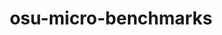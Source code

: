 ---
title: "osu-micro-benchmarks"
layout: cache
categories: [package, develop]
meta: {"versions": ["7.1-1", "7.2"], "compilers": ["gcc@=7.3.1"], "oss": ["amzn2"], "platforms": ["linux"], "targets": ["aarch64", "neoverse_n1", "x86_64_v3"], "stacks": ["aws-isc", "aws-isc-aarch64", "root"], "num_specs": 24, "num_specs_by_stack": {"aws-isc-aarch64": 16, "root": 24, "aws-isc": 8}}
spec_details: [{"hash": "aiufv4kralwdq57nvqkegsl2veieoko5", "compiler": "gcc@=7.3.1", "versions": ["7.1-1"], "os": "amzn2", "platform": "linux", "target": "aarch64", "variants": ["build_system=autotools", "~cuda", "~graphing", "~papi", "~rocm"], "stacks": ["aws-isc-aarch64", "root"], "size": "-", "tarball": "https://binaries.spack.io/develop/build_cache/linux-amzn2-aarch64/gcc-7.3.1/osu-micro-benchmarks-7.1-1/linux-amzn2-aarch64-gcc-7.3.1-osu-micro-benchmarks-7.1-1-aiufv4kralwdq57nvqkegsl2veieoko5.spack"}, {"hash": "eew3m2qr7nvu3eypnpwk4dwbzfdy4k2s", "compiler": "gcc@=7.3.1", "versions": ["7.1-1"], "os": "amzn2", "platform": "linux", "target": "aarch64", "variants": ["build_system=autotools", "~cuda", "~graphing", "~papi", "~rocm"], "stacks": ["aws-isc-aarch64", "root"], "size": "-", "tarball": "https://binaries.spack.io/develop/build_cache/linux-amzn2-aarch64/gcc-7.3.1/osu-micro-benchmarks-7.1-1/linux-amzn2-aarch64-gcc-7.3.1-osu-micro-benchmarks-7.1-1-eew3m2qr7nvu3eypnpwk4dwbzfdy4k2s.spack"}, {"hash": "v5ltdvwpiy4e6krbhsqsw6vho43i73d3", "compiler": "gcc@=7.3.1", "versions": ["7.1-1"], "os": "amzn2", "platform": "linux", "target": "aarch64", "variants": ["build_system=autotools", "~cuda", "~graphing", "~papi", "~rocm"], "stacks": ["aws-isc-aarch64", "root"], "size": "-", "tarball": "https://binaries.spack.io/develop/build_cache/linux-amzn2-aarch64/gcc-7.3.1/osu-micro-benchmarks-7.1-1/linux-amzn2-aarch64-gcc-7.3.1-osu-micro-benchmarks-7.1-1-v5ltdvwpiy4e6krbhsqsw6vho43i73d3.spack"}, {"hash": "ok7zvseuvblzs3gket365aijazoecp4o", "compiler": "gcc@=7.3.1", "versions": ["7.1-1"], "os": "amzn2", "platform": "linux", "target": "aarch64", "variants": ["build_system=autotools", "~cuda", "~graphing", "~papi", "~rocm"], "stacks": ["aws-isc-aarch64", "root"], "size": "-", "tarball": "https://binaries.spack.io/develop/build_cache/linux-amzn2-aarch64/gcc-7.3.1/osu-micro-benchmarks-7.1-1/linux-amzn2-aarch64-gcc-7.3.1-osu-micro-benchmarks-7.1-1-ok7zvseuvblzs3gket365aijazoecp4o.spack"}, {"hash": "lwc7wii7j4bwlhajmgzcznu7wvzzs3pd", "compiler": "gcc@=7.3.1", "versions": ["7.2"], "os": "amzn2", "platform": "linux", "target": "aarch64", "variants": ["build_system=autotools", "~cuda", "~graphing", "~papi", "~rocm"], "stacks": ["aws-isc-aarch64", "root"], "size": "-", "tarball": "https://binaries.spack.io/develop/build_cache/linux-amzn2-aarch64/gcc-7.3.1/osu-micro-benchmarks-7.2/linux-amzn2-aarch64-gcc-7.3.1-osu-micro-benchmarks-7.2-lwc7wii7j4bwlhajmgzcznu7wvzzs3pd.spack"}, {"hash": "zhyq76xwv7243i4wllnajyt5zowi4k6c", "compiler": "gcc@=7.3.1", "versions": ["7.1-1"], "os": "amzn2", "platform": "linux", "target": "aarch64", "variants": ["build_system=autotools", "~cuda", "~graphing", "~papi", "~rocm"], "stacks": ["aws-isc-aarch64", "root"], "size": "-", "tarball": "https://binaries.spack.io/develop/build_cache/linux-amzn2-aarch64/gcc-7.3.1/osu-micro-benchmarks-7.1-1/linux-amzn2-aarch64-gcc-7.3.1-osu-micro-benchmarks-7.1-1-zhyq76xwv7243i4wllnajyt5zowi4k6c.spack"}, {"hash": "rqd4rfzps66yplq6m7tmxmmekfy3emjf", "compiler": "gcc@=7.3.1", "versions": ["7.2"], "os": "amzn2", "platform": "linux", "target": "aarch64", "variants": ["build_system=autotools", "~cuda", "~graphing", "~papi", "~rocm"], "stacks": ["aws-isc-aarch64", "root"], "size": "-", "tarball": "https://binaries.spack.io/develop/build_cache/linux-amzn2-aarch64/gcc-7.3.1/osu-micro-benchmarks-7.2/linux-amzn2-aarch64-gcc-7.3.1-osu-micro-benchmarks-7.2-rqd4rfzps66yplq6m7tmxmmekfy3emjf.spack"}, {"hash": "spfraspnkv2ta7zcdgiou5dfie7txdos", "compiler": "gcc@=7.3.1", "versions": ["7.2"], "os": "amzn2", "platform": "linux", "target": "aarch64", "variants": ["build_system=autotools", "~cuda", "~graphing", "~papi", "~rocm"], "stacks": ["aws-isc-aarch64", "root"], "size": "-", "tarball": "https://binaries.spack.io/develop/build_cache/linux-amzn2-aarch64/gcc-7.3.1/osu-micro-benchmarks-7.2/linux-amzn2-aarch64-gcc-7.3.1-osu-micro-benchmarks-7.2-spfraspnkv2ta7zcdgiou5dfie7txdos.spack"}, {"hash": "xqjxg6e3xyfjurgipqn3ayp3n7o6ucdb", "compiler": "gcc@=7.3.1", "versions": ["7.1-1"], "os": "amzn2", "platform": "linux", "target": "neoverse_n1", "variants": ["build_system=autotools", "~cuda", "~graphing", "~papi", "~rocm"], "stacks": ["aws-isc-aarch64", "root"], "size": "-", "tarball": "https://binaries.spack.io/develop/build_cache/linux-amzn2-neoverse_n1/gcc-7.3.1/osu-micro-benchmarks-7.1-1/linux-amzn2-neoverse_n1-gcc-7.3.1-osu-micro-benchmarks-7.1-1-xqjxg6e3xyfjurgipqn3ayp3n7o6ucdb.spack"}, {"hash": "l7kbcek4ovcf7njq24ennombaq6wmgsy", "compiler": "gcc@=7.3.1", "versions": ["7.1-1"], "os": "amzn2", "platform": "linux", "target": "neoverse_n1", "variants": ["build_system=autotools", "~cuda", "~graphing", "~papi", "~rocm"], "stacks": ["aws-isc-aarch64", "root"], "size": "-", "tarball": "https://binaries.spack.io/develop/build_cache/linux-amzn2-neoverse_n1/gcc-7.3.1/osu-micro-benchmarks-7.1-1/linux-amzn2-neoverse_n1-gcc-7.3.1-osu-micro-benchmarks-7.1-1-l7kbcek4ovcf7njq24ennombaq6wmgsy.spack"}, {"hash": "uqqpnfupcdforebenohbik6tb2wktpul", "compiler": "gcc@=7.3.1", "versions": ["7.1-1"], "os": "amzn2", "platform": "linux", "target": "neoverse_n1", "variants": ["build_system=autotools", "~cuda", "~graphing", "~papi", "~rocm"], "stacks": ["aws-isc-aarch64", "root"], "size": "-", "tarball": "https://binaries.spack.io/develop/build_cache/linux-amzn2-neoverse_n1/gcc-7.3.1/osu-micro-benchmarks-7.1-1/linux-amzn2-neoverse_n1-gcc-7.3.1-osu-micro-benchmarks-7.1-1-uqqpnfupcdforebenohbik6tb2wktpul.spack"}, {"hash": "xzv46ik625nxyaymzu4hobihwvxd77oh", "compiler": "gcc@=7.3.1", "versions": ["7.2"], "os": "amzn2", "platform": "linux", "target": "neoverse_n1", "variants": ["build_system=autotools", "~cuda", "~graphing", "~papi", "~rocm"], "stacks": ["aws-isc-aarch64", "root"], "size": "-", "tarball": "https://binaries.spack.io/develop/build_cache/linux-amzn2-neoverse_n1/gcc-7.3.1/osu-micro-benchmarks-7.2/linux-amzn2-neoverse_n1-gcc-7.3.1-osu-micro-benchmarks-7.2-xzv46ik625nxyaymzu4hobihwvxd77oh.spack"}, {"hash": "4c44tcqjz6uwcau2fcu6occpmrxb25mb", "compiler": "gcc@=7.3.1", "versions": ["7.1-1"], "os": "amzn2", "platform": "linux", "target": "neoverse_n1", "variants": ["build_system=autotools", "~cuda", "~graphing", "~papi", "~rocm"], "stacks": ["aws-isc-aarch64", "root"], "size": "-", "tarball": "https://binaries.spack.io/develop/build_cache/linux-amzn2-neoverse_n1/gcc-7.3.1/osu-micro-benchmarks-7.1-1/linux-amzn2-neoverse_n1-gcc-7.3.1-osu-micro-benchmarks-7.1-1-4c44tcqjz6uwcau2fcu6occpmrxb25mb.spack"}, {"hash": "knar47eu4ifzlchhoylonseowxhw74wc", "compiler": "gcc@=7.3.1", "versions": ["7.1-1"], "os": "amzn2", "platform": "linux", "target": "neoverse_n1", "variants": ["build_system=autotools", "~cuda", "~graphing", "~papi", "~rocm"], "stacks": ["aws-isc-aarch64", "root"], "size": "-", "tarball": "https://binaries.spack.io/develop/build_cache/linux-amzn2-neoverse_n1/gcc-7.3.1/osu-micro-benchmarks-7.1-1/linux-amzn2-neoverse_n1-gcc-7.3.1-osu-micro-benchmarks-7.1-1-knar47eu4ifzlchhoylonseowxhw74wc.spack"}, {"hash": "mll7du3wzz4hmpyyiw7elybu3ua24yvs", "compiler": "gcc@=7.3.1", "versions": ["7.2"], "os": "amzn2", "platform": "linux", "target": "neoverse_n1", "variants": ["build_system=autotools", "~cuda", "~graphing", "~papi", "~rocm"], "stacks": ["aws-isc-aarch64", "root"], "size": "-", "tarball": "https://binaries.spack.io/develop/build_cache/linux-amzn2-neoverse_n1/gcc-7.3.1/osu-micro-benchmarks-7.2/linux-amzn2-neoverse_n1-gcc-7.3.1-osu-micro-benchmarks-7.2-mll7du3wzz4hmpyyiw7elybu3ua24yvs.spack"}, {"hash": "7wb6yuw3ejdld5dqyqhld4a6cqcpla7z", "compiler": "gcc@=7.3.1", "versions": ["7.2"], "os": "amzn2", "platform": "linux", "target": "neoverse_n1", "variants": ["build_system=autotools", "~cuda", "~graphing", "~papi", "~rocm"], "stacks": ["aws-isc-aarch64", "root"], "size": "-", "tarball": "https://binaries.spack.io/develop/build_cache/linux-amzn2-neoverse_n1/gcc-7.3.1/osu-micro-benchmarks-7.2/linux-amzn2-neoverse_n1-gcc-7.3.1-osu-micro-benchmarks-7.2-7wb6yuw3ejdld5dqyqhld4a6cqcpla7z.spack"}, {"hash": "bsyx7vznntqzomgxnvqszpqboh4xxatp", "compiler": "gcc@=7.3.1", "versions": ["7.1-1"], "os": "amzn2", "platform": "linux", "target": "x86_64_v3", "variants": ["build_system=autotools", "~cuda", "~graphing", "~papi", "~rocm"], "stacks": ["aws-isc", "root"], "size": "-", "tarball": "https://binaries.spack.io/develop/build_cache/linux-amzn2-x86_64_v3/gcc-7.3.1/osu-micro-benchmarks-7.1-1/linux-amzn2-x86_64_v3-gcc-7.3.1-osu-micro-benchmarks-7.1-1-bsyx7vznntqzomgxnvqszpqboh4xxatp.spack"}, {"hash": "5mvuuvp2uzwspsl2no7i7mfsfxhbuq2n", "compiler": "gcc@=7.3.1", "versions": ["7.1-1"], "os": "amzn2", "platform": "linux", "target": "x86_64_v3", "variants": ["build_system=autotools", "~cuda", "~graphing", "~papi", "~rocm"], "stacks": ["aws-isc", "root"], "size": "-", "tarball": "https://binaries.spack.io/develop/build_cache/linux-amzn2-x86_64_v3/gcc-7.3.1/osu-micro-benchmarks-7.1-1/linux-amzn2-x86_64_v3-gcc-7.3.1-osu-micro-benchmarks-7.1-1-5mvuuvp2uzwspsl2no7i7mfsfxhbuq2n.spack"}, {"hash": "wvztoalmsrzvoe2wnap2ofmwq4upnyul", "compiler": "gcc@=7.3.1", "versions": ["7.1-1"], "os": "amzn2", "platform": "linux", "target": "x86_64_v3", "variants": ["build_system=autotools", "~cuda", "~graphing", "~papi", "~rocm"], "stacks": ["aws-isc", "root"], "size": "-", "tarball": "https://binaries.spack.io/develop/build_cache/linux-amzn2-x86_64_v3/gcc-7.3.1/osu-micro-benchmarks-7.1-1/linux-amzn2-x86_64_v3-gcc-7.3.1-osu-micro-benchmarks-7.1-1-wvztoalmsrzvoe2wnap2ofmwq4upnyul.spack"}, {"hash": "2yjkd2ln6mocxdffpmebntjxtph5b4kw", "compiler": "gcc@=7.3.1", "versions": ["7.2"], "os": "amzn2", "platform": "linux", "target": "x86_64_v3", "variants": ["build_system=autotools", "~cuda", "~graphing", "~papi", "~rocm"], "stacks": ["aws-isc", "root"], "size": "-", "tarball": "https://binaries.spack.io/develop/build_cache/linux-amzn2-x86_64_v3/gcc-7.3.1/osu-micro-benchmarks-7.2/linux-amzn2-x86_64_v3-gcc-7.3.1-osu-micro-benchmarks-7.2-2yjkd2ln6mocxdffpmebntjxtph5b4kw.spack"}, {"hash": "vfla5ljboq4rfoacekifi2g6h5hxe2l6", "compiler": "gcc@=7.3.1", "versions": ["7.1-1"], "os": "amzn2", "platform": "linux", "target": "x86_64_v3", "variants": ["build_system=autotools", "~cuda", "~graphing", "~papi", "~rocm"], "stacks": ["aws-isc", "root"], "size": "-", "tarball": "https://binaries.spack.io/develop/build_cache/linux-amzn2-x86_64_v3/gcc-7.3.1/osu-micro-benchmarks-7.1-1/linux-amzn2-x86_64_v3-gcc-7.3.1-osu-micro-benchmarks-7.1-1-vfla5ljboq4rfoacekifi2g6h5hxe2l6.spack"}, {"hash": "4h72uxsyptfkx7ju3nzxuh2r4ke3aop7", "compiler": "gcc@=7.3.1", "versions": ["7.2"], "os": "amzn2", "platform": "linux", "target": "x86_64_v3", "variants": ["build_system=autotools", "~cuda", "~graphing", "~papi", "~rocm"], "stacks": ["aws-isc", "root"], "size": "-", "tarball": "https://binaries.spack.io/develop/build_cache/linux-amzn2-x86_64_v3/gcc-7.3.1/osu-micro-benchmarks-7.2/linux-amzn2-x86_64_v3-gcc-7.3.1-osu-micro-benchmarks-7.2-4h72uxsyptfkx7ju3nzxuh2r4ke3aop7.spack"}, {"hash": "7ntph5k7exyy7rixztitzt3xm22r72xi", "compiler": "gcc@=7.3.1", "versions": ["7.2"], "os": "amzn2", "platform": "linux", "target": "x86_64_v3", "variants": ["build_system=autotools", "~cuda", "~graphing", "~papi", "~rocm"], "stacks": ["aws-isc", "root"], "size": "-", "tarball": "https://binaries.spack.io/develop/build_cache/linux-amzn2-x86_64_v3/gcc-7.3.1/osu-micro-benchmarks-7.2/linux-amzn2-x86_64_v3-gcc-7.3.1-osu-micro-benchmarks-7.2-7ntph5k7exyy7rixztitzt3xm22r72xi.spack"}, {"hash": "zwky3fqfs2s62oitzisdrdmlfhrrbbne", "compiler": "gcc@=7.3.1", "versions": ["7.1-1"], "os": "amzn2", "platform": "linux", "target": "x86_64_v3", "variants": ["build_system=autotools", "~cuda", "~graphing", "~papi", "~rocm"], "stacks": ["aws-isc", "root"], "size": "-", "tarball": "https://binaries.spack.io/develop/build_cache/linux-amzn2-x86_64_v3/gcc-7.3.1/osu-micro-benchmarks-7.1-1/linux-amzn2-x86_64_v3-gcc-7.3.1-osu-micro-benchmarks-7.1-1-zwky3fqfs2s62oitzisdrdmlfhrrbbne.spack"}]
---